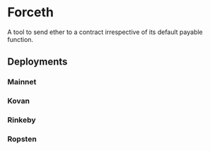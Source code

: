 # Forceth

A tool to send ether to a contract irrespective of its default payable function.

## Deployments

### Mainnet

### Kovan

### Rinkeby

### Ropsten
